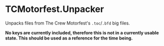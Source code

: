 # TCMotorfest.Unpacker

Unpacks files from The Crew Motorfest's `.toc`/`.bfd` big files.

**No keys are currently included, therefore this is not in a currently usable state. This should be used as a reference for the time being.**
